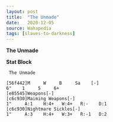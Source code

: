 ```yaml
---
layout: post
title:  "The Unmade"
date:   2020-12-05
source: Wahapedia
tags: [slaves-to-darkness]
---
```


**The Unmade**

**Stat Block**
```
 The Unmade
```

```
[56f442]M     W     B     Sa    [-]
6"    1     5     6+    
[e85545]Weapons[-]
[c6c930]Maiming Weapons[-]
1"     A:1    H:4+   W:4+   R:-    D:1   
[c6c930]Nightmare Sickles[-]
1"     A:3    H:4+   W:3+   R:-1   D:2   
```


